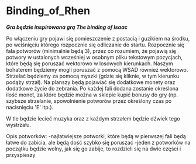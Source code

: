 # Binding_of_Rhen
 
***Gra będzie inspirowana grą The binding of Isaac***

Po włączeniu gry pojawi się pomieszczenie z postacią i guzikiem na środku, po wciśnięciu którego rozpocznie się odliczanie do startu. Rozpocznie się fala potworów (minimalnie będą 3), przez co rozumiem, że pojawią się potwory w ustalonych wcześniej w osobnym pliku tekstowym pozycjach, które będą się poruszać wektorowo w losowych kierunkach. Naszym bohaterem będziemy mogli poruszać z pomocą WSAD również wektorowo. Strzelać będziemy za pomocą myszki (gdzie się kliknie, w tym kierunku podąży strzał). Na planszy będą pojawiać się dodatkowe monety oraz dodatkowe życie do zebrania. Po każdej fali dodana zostanie określona ilość monet, za które będzie można w sklepie kupić bonusy do gry (np. szybsze strzelanie, spowolnienie potworów przez określony czas po nacisnięciu 'E' itp.).

W tle będzie lecieć muzyka oraz z każdym strzałem będzie dźwiek tego wystrzału. 

Opis potworków:
-najłatwiejsze potworki, które będą w pierwszej fali będą łatwe do zabicia, ale będą dość szybko się poruszać
-jeden z potworków na początku będzie wolny, jak się go zabije, to rozdzieli się na dwie części i przyspieszy
